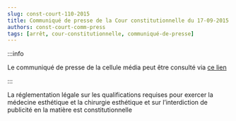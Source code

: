 ```yaml
---   
slug: const-court-110-2015
title: Communiqué de presse de la Cour constitutionnelle du 17-09-2015
authors: const-court-comm-press
tags: [arrêt, cour-constitutionnelle, communiqué-de-presse]
---
```


:::info

Le communiqué de presse de la cellule média peut être consulté via [ce lien](https://www.const-court.be/public/f/2015/2015-110f-info.pdf) 

:::

La réglementation légale sur les qualifications requises pour exercer la médecine esthétique et la chirurgie esthétique et sur l’interdiction de publicité en la matière est constitutionnelle

